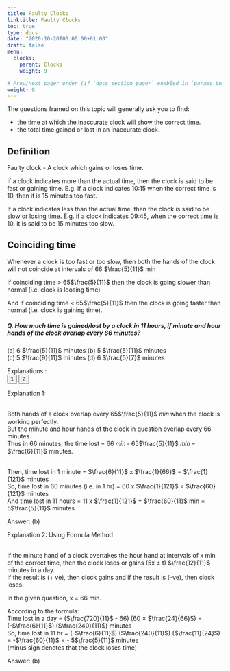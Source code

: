 ```yaml
---
title: Faulty Clocks
linktitle: Faulty Clocks
toc: true
type: docs
date: "2020-10-20T00:00:00+01:00"
draft: false
menu:
  clocks:
    parent: Clocks
    weight: 9

# Prev/next pager order (if `docs_section_pager` enabled in `params.toml`)
weight: 9
---
```


The questions framed on this topic will generally ask you to find:
* the time at which the inaccurate clock will show the correct time. 
* the total time gained or lost in an inaccurate clock.

## Definition

Faulty clock - A clock which gains or loses time. 

If a clock indicates more than the actual time, then the clock is said to be fast or gaining time.
E.g. if a clock indicates 10:15 when the correct time is 10, then it is 15 minutes too fast.

If a clock indicates less than the actual time, then the clock is said to be slow or losing time.
E.g. if a clock indicates 09:45, when the correct time is 10, it is said to be 15 minutes too slow. 

## Coinciding time 

Whenever a clock is too fast or too slow, then both the hands of the clock will not coincide at intervals of 66 $\frac{5}{11}$ min

If coinciding time > 65$\frac{5}{11}$ then the clock is going slower than normal (i.e. clock is loosing time) 

And if coinciding time < 65$\frac{5}{11}$ then the clock is going faster than normal (i.e. clock is gaining time).

##### Q. How much time is gained/lost by a clock in 11 hours, if minute and hour hands of the clock overlap every 66 minutes? 
(a) 6 $\frac{5}{11}$ minutes     (b) 5 $\frac{5}{11}$ minutes   <br>
(c) 5 $\frac{9}{11}$ minutes     (d) 6 $\frac{5}{7}$ minutes

Explanations :<br>
<button class="mak-tablink tablink-group1 default-tab" onclick="openTab('1Exp-1', this, 'tablink-group1', 'tabcontent-group1')">1</button>
<button class="mak-tablink tablink-group1" onclick="openTab('1Exp-2', this, 'tablink-group1', 'tabcontent-group1')">2</button>

<div id="1Exp-1" class="Exp-1 mak-tabcontent tabcontent-group1">
Explanation 1: <br><br>

Both hands of a clock overlap every 65$\frac{5}{11}$ 𝑚𝑖𝑛 when the clock is working perfectly.<br>
But the minute and hour hands of the clock in question overlap every 66 minutes. <br>
Thus in 66 minutes, the time lost = 66 𝑚𝑖𝑛⁡ - 65$\frac{5}{11}$ 𝑚𝑖𝑛 = $\frac{6}{11}$ minutes. <br><br>

Then, time lost in 1 minute = $\frac{6}{11}$ x $\frac{1}{66}$ = $\frac{1}{121}$ minutes <br>
So, time lost in 60 minutes (i.e. in 1 hr) = 60 x $\frac{1}{121}$ = $\frac{60}{121}$ minutes <br>
And time lost in 11 hours = 11 x $\frac{1}{121}$ = $\frac{60}{11}$ min = 5$\frac{5}{11}$  minutes <br>

Answer: (b)
</div>

<div id="1Exp-2" class="Exp-2 mak-tabcontent tabcontent-group1">
Explanation 2: Using Formula Method<br><br>

If the minute hand of a clock overtakes the hour hand at intervals of x min of the correct time, then the clock loses or gains (5x ± t) $\frac{12}{11}$ minutes in a day. <br>
If the result is (+ ve), then clock gains and if the result is (–ve), then clock loses.

In the given question, x = 66 min. 

According to the formula: <br>
Time lost in a day = ($\frac{720}{11}$ - 66) (60 × $\frac{24}{66}$) = (-$\frac{6}{11}$) ($\frac{240}{11}$) minutes <br>
So, time lost in 11 hr = (-$\frac{6}{11}$) ($\frac{240}{11}$) ($\frac{11}{24}$) = -$\frac{60}{11}$ = - 5$\frac{5}{11}$ minutes <br>
(minus sign denotes that the clock loses time) <br>

Answer: (b)
</div><br>